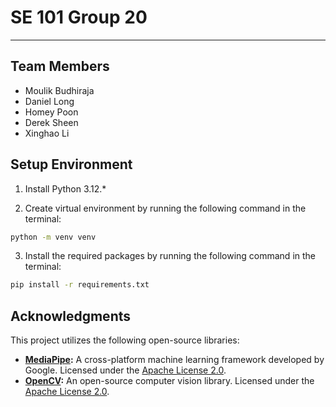 # SE 101 Group 20

---

## Team Members

- Moulik Budhiraja
- Daniel Long
- Homey Poon
- Derek Sheen
- Xinghao Li

## Setup Environment

1. Install Python 3.12.\*

2. Create virtual environment by running the following command in the terminal:

```bash
python -m venv venv
```

3. Install the required packages by running the following command in the terminal:

```bash
pip install -r requirements.txt
```

## Acknowledgments

This project utilizes the following open-source libraries:

- **[MediaPipe](https://github.com/google/mediapipe):** A cross-platform machine learning framework developed by Google. Licensed under the [Apache License 2.0](https://github.com/google/mediapipe/blob/master/LICENSE).
- **[OpenCV](https://github.com/opencv/opencv):** An open-source computer vision library. Licensed under the [Apache License 2.0](https://github.com/opencv/opencv/blob/master/LICENSE).
